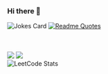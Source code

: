 ### Hi there 👋
![Jokes Card](https://readme-jokes.vercel.app/api)   [![Readme Quotes](https://quotes-github-readme.vercel.app/api?type=horizontal&theme=dark)](https://github.com/piyushsuthar/github-readme-quotes)
<br><br><br><br>
<a href = "https://www.linkedin.com/in/elena-kharsova-505a51a8/"><img src="https://img.shields.io/badge/Elena%20Kharsova-blue?style=flat&logo=Linkedin&logoColor=white"></a>
<a href = "https://www.codewars.com/users/Elena.K"><img src="https://www.codewars.com/users/Elena.K/badges/micro"></a>
<br>
![LeetCode Stats](https://leetcode-stats.vercel.app/api?username=nimfy&theme=dark)



<!--
**ElenaKharsova/ElenaKharsova** is a ✨ _special_ ✨ repository because its `README.md` (this file) appears on your GitHub profile.

Here are some ideas to get you started:

- 🔭 I’m currently working on ...
- 🌱 I’m currently learning ...
- 👯 I’m looking to collaborate on ...
- 🤔 I’m looking for help with ...
- 💬 Ask me about ...
- 📫 How to reach me: ...
- 😄 Pronouns: ...
- ⚡ Fun fact: ...
-->
